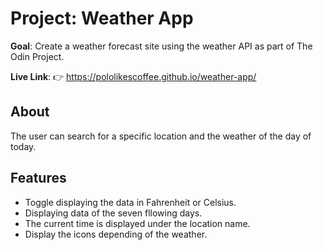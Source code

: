 # Project: Weather App

**Goal**:
Create a weather forecast site using the weather API as part of The Odin Project.

**Live Link**:
👉 https://pololikescoffee.github.io/weather-app/

## About
The user can search for a specific location and the weather of the day of today.

## Features
- Toggle displaying the data in Fahrenheit or Celsius.
- Displaying data of the seven fllowing days.
- The current time is displayed under the location name.
- Display the icons depending of the weather.
